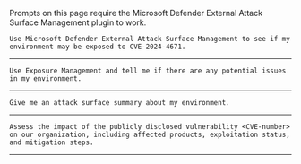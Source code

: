 Prompts on this page require the Microsoft Defender External Attack Surface Management plugin to work.

```
Use Microsoft Defender External Attack Surface Management to see if my environment may be exposed to CVE-2024-4671.
```
---
```
Use Exposure Management and tell me if there are any potential issues in my environment.
```
---
```
Give me an attack surface summary about my environment.
```
---
```
Assess the impact of the publicly disclosed vulnerability <CVE-number> on our organization, including affected products, exploitation status, and mitigation steps.
```
---
